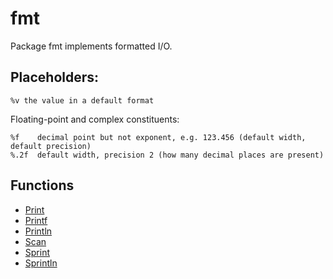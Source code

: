 # fmt

Package fmt implements formatted I/O.

## Placeholders:

```
%v the value in a default format
```

Floating-point and complex constituents:

```
%f    decimal point but not exponent, e.g. 123.456 (default width, default precision)
%.2f  default width, precision 2 (how many decimal places are present)
```

## Functions

- [Print](print.md)
- [Printf](printf.md)
- [Println](println.md)
- [Scan](scan.md)
- [Sprint](sprint.md)
- [Sprintln](sprintln.md)

